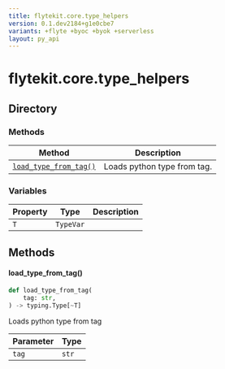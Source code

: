 ```yaml
---
title: flytekit.core.type_helpers
version: 0.1.dev2184+g1e0cbe7
variants: +flyte +byoc +byok +serverless
layout: py_api
---
```


# flytekit.core.type_helpers

## Directory

### Methods

| Method | Description |
|-|-|
| [`load_type_from_tag()`](#load_type_from_tag) | Loads python type from tag. |


### Variables

| Property | Type | Description |
|-|-|-|
| `T` | `TypeVar` |  |

## Methods

#### load_type_from_tag()

```python
def load_type_from_tag(
    tag: str,
) -> typing.Type[~T]
```
Loads python type from tag


| Parameter | Type |
|-|-|
| `tag` | `str` |

